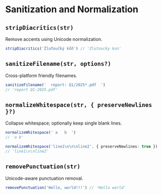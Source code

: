 # Sanitization and Normalization

## `stripDiacritics(str)`
Remove accents using Unicode normalization.

```ts
stripDiacritics('Žluťoučký kůň') // 'Zlutoucky kun'
```

## `sanitizeFilename(str, options?)`
Cross-platform friendly filenames.

```ts
sanitizeFilename('  report: Q1/2025*.pdf  ')
// 'report Q1-2025.pdf'
```

## `normalizeWhitespace(str, { preserveNewlines }?)`
Collapse whitespace; optionally keep single blank lines.

```ts
normalizeWhitespace(' a   b  ')
// 'a b'

normalizeWhitespace('line1\n\n\nline2', { preserveNewlines: true })
// 'line1\n\nline2'
```

## `removePunctuation(str)`
Unicode-aware punctuation removal.

```ts
removePunctuation('Hello, world!!!') // 'Hello world'
```
